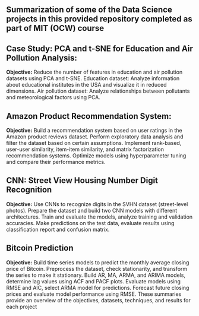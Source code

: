 ## Summarization of some of the Data Science projects in this provided repository completed as part of MIT (OCW) course

## Case Study: PCA and t-SNE for Education and Air Pollution Analysis:

<B>Objective:</B> Reduce the number of features in education and air pollution datasets using PCA and t-SNE.
Education dataset: Analyze information about educational institutes in the USA and visualize it in reduced dimensions.
Air pollution dataset: Analyze relationships between pollutants and meteorological factors using PCA.
## Amazon Product Recommendation System:

<B>Objective:</B> Build a recommendation system based on user ratings in the Amazon product reviews dataset.
Perform exploratory data analysis and filter the dataset based on certain assumptions.
Implement rank-based, user-user similarity, item-item similarity, and matrix factorization recommendation systems.
Optimize models using hyperparameter tuning and compare their performance metrics.
## CNN: Street View Housing Number Digit Recognition

<B>Objective:</B> Use CNNs to recognize digits in the SVHN dataset (street-level photos).
Prepare the dataset and build two CNN models with different architectures.
Train and evaluate the models, analyze training and validation accuracies.
Make predictions on the test data, evaluate results using classification report and confusion matrix.
## Bitcoin Prediction

<B>Objective:</B> Build time series models to predict the monthly average closing price of Bitcoin.
Preprocess the dataset, check stationarity, and transform the series to make it stationary.
Build AR, MA, ARMA, and ARIMA models, determine lag values using ACF and PACF plots.
Evaluate models using RMSE and AIC, select ARMA model for predictions.
Forecast future closing prices and evaluate model performance using RMSE.
These summaries provide an overview of the objectives, datasets, techniques, and results for each project
